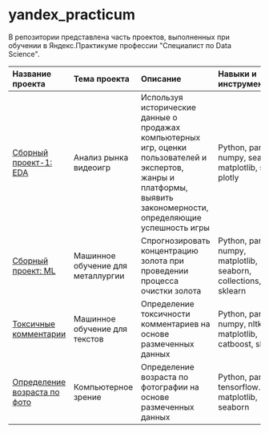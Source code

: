 # yandex_practicum

В репозитории представлена часть проектов, выполненных при обучении в Яндекс.Практикуме профессии "Специалист по Data Science".

|Название проекта|Тема проекта|Описание|Навыки и инструменты|Ключевые слова|Статус|
| :---------- | :--------------- | :-------------------- | :-------------------- | :-------------------- | :-------- |
|[Сборный проект-1: EDA](/EDA_games_sales_analysis/EDA_games_sales_analysis.ipynb)|Анализ рынка видеоигр|Используя исторические данные о продажах компьютерных игр, оценки пользователей и экспертов, жанры и платформы, выявить закономерности, определяющие успешность игры|Python, pandas, numpy, seaborn, matplotlib, scipy, plotly|обработка данных,  дубликаты, пропуски, статистический тест|Завершён|
|[Сборный проект: ML](/ML_gold_concentration_prediction/ML_gold_concentration_prediction.ipynb)|Машинное обучение для металлургии|Спрогнозировать концентрацию золота при проведении процесса очистки золота|Python, pandas, numpy, matplotlib, seaborn, collections, sklearn|анализ данных, регрессия, кастомные метрики|Завершён|
|[Токсичные комментарии](/NLP_toxic_comments_classification/NLP_toxic_comments_classification.ipynb)|Машинное обучение для текстов|Определение токсичности комментариев на основе размеченных данных|Python, pandas, numpy, nltk, re, matplotlib, catboost, sklearn|обработка естественного языка, NLP|Завершён|
|[Определение возраста по фото](/CV_age_recognition/CV_age_recognition.ipynb)|Компьютерное зрение|Определение возраста по фотографии на основе размеченных данных|Python, pandas, tensorflow.keras, matplotlib, seaborn|обработка изображени, нейронные сети|Завершён|
